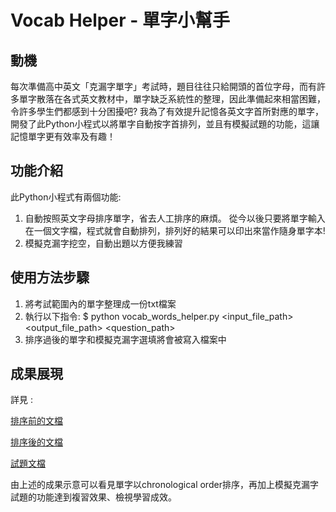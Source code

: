 # Vocab Helper - 單字小幫手

## 動機
每次準備高中英文「克漏字單字」考試時，題目往往只給開頭的首位字母，而有許多單字散落在各式英文教材中，單字缺乏系統性的整理，因此準備起來相當困難，令許多學生們都感到十分困擾吧? 我為了有效提升記憶各英文字首所對應的單字，開發了此Python小程式以將單字自動按字首排列，並且有模擬試題的功能，這讓記憶單字更有效率及有趣！

## 功能介紹
此Python小程式有兩個功能:
1.	自動按照英文字母排序單字，省去人工排序的麻煩。
    從今以後只要將單字輸入在一個文字檔，程式就會自動排列，排列好的結果可以印出來當作隨身單字本!
2.	模擬克漏字挖空，自動出題以方便我練習

## 使用方法步驟
1.	將考試範圍內的單字整理成一份txt檔案
2.	執行以下指令: $ python vocab_words_helper.py <input_file_path> <output_file_path> <question_path>
3.	排序過後的單字和模擬克漏字選填將會被寫入檔案中

## 成果展現
詳見 :

[排序前的文檔](vocab_not_sorted.txt) 

[排序後的文檔](vocab_sorted.txt)

[試題文檔](questions.txt)

由上述的成果示意可以看見單字以chronological order排序，再加上模擬克漏字試題的功能達到複習效果、檢視學習成效。
